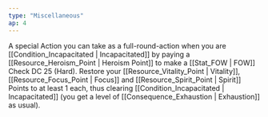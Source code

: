 ```yaml
---
type: "Miscellaneous"
ap: 4
---
```


A special Action you can take as a full-round-action when you are [[Condition_Incapacitated | Incapacitated]] by paying a [[Resource_Heroism_Point | Heroism Point]] to make a [[Stat_FOW | FOW]] Check DC 25 (Hard). Restore your [[Resource_Vitality_Point | Vitality]], [[Resource_Focus_Point | Focus]] and [[Resource_Spirit_Point | Spirit]] Points to at least 1 each, thus clearing [[Condition_Incapacitated | Incapacitated]] (you get a level of [[Consequence_Exhaustion | Exhaustion]] as usual).
